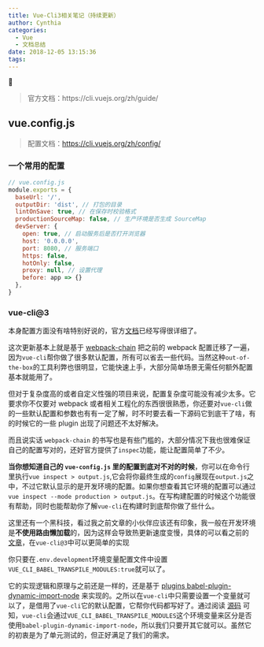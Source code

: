 ```yaml
---
title: Vue-Cli3相关笔记（持续更新）
author: Cynthia
categories:
  - Vue
  - 文档总结
date: 2018-12-05 13:15:36
tags:
---
```


🐰

<!--more-->

<blockquote class="blockquote-center">
官方文档：https://cli.vuejs.org/zh/guide/
</blockquote>

## vue.config.js

> 配置文档：<https://cli.vuejs.org/zh/config/>

### 一个常用的配置

```js
// vue.config.js
module.exports = {
  baseUrl: '/',
  outputDir: 'dist', // 打包的目录
  lintOnSave: true, // 在保存时校验格式
  productionSourceMap: false, // 生产环境是否生成 SourceMap
  devServer: {
    open: true, // 启动服务后是否打开浏览器
    host: '0.0.0.0',
    port: 8080, // 服务端口
    https: false,
    hotOnly: false,
    proxy: null, // 设置代理
    before: app => {}
  },
}
```



### vue-cli@3

本身配置方面没有啥特别好说的，官方[文档](https://link.juejin.im?target=https%3A%2F%2Fcli.vuejs.org%2Fzh%2Fguide%2F)已经写得很详细了。

这次更新基本上就是基于 [webpack-chain](https://link.juejin.im?target=https%3A%2F%2Fgithub.com%2Fneutrinojs%2Fwebpack-chain) 把之前的 webpack 配置迁移了一遍，因为`vue-cli`帮你做了很多默认配置，所有可以省去一些代码。当然这种`out-of-the-box`的工具利弊也很明显，它能快速上手，大部分简单场景无需任何额外配置基本就能用了。

但对于复杂度高的或者自定义性强的项目来说，配置复杂度可能没有减少太多。它要求你不仅要对 webpack 或者相关工程化的东西很很熟悉，你还要对`vue-cli`做的一些默认配置和参数也有有一定了解，时不时要去看一下源码它到底干了啥，有的时候它的一些 plugin 出现了问题还不太好解决。

而且说实话 `webpack-chain` 的书写也是有些门槛的，大部分情况下我也很难保证自己的配置写对的，还好官方提供了`inspec`功能，能让配置简单了不少。

**当你想知道自己的 `vue-config.js` 里的配置到底对不对的时候**，你可以在命令行里执行`vue inspect > output.js`,它会将你最终生成的`config`展现在`output.js`之中，不过它默认显示的是开发环境的配置。如果你想查看其它环境的配置可以通过`vue inspect --mode production > output.js`。在写构建配置的时候这个功能很有帮助，同时也能帮助你了解`vue-cli`在构建时到底帮你做了些什么。



这里还有一个黑科技，看过我之前文章的小伙伴应该还有印象，我一般在开发环境是**不使用路由懒加载**的，因为这样会导致热更新速度变慢，具体的可以看之前的 [文章](https://link.juejin.im?target=https%3A%2F%2Fpanjiachen.gitee.io%2Fvue-element-admin-site%2Fzh%2Fguide%2Fadvanced%2Flazy-loading.html%23%25E8%25B7%25AF%25E7%2594%25B1%25E6%2587%2592%25E5%258A%25A0%25E8%25BD%25BD)，在`vue-cli@3`中可以更简单的实现

你只要在`.env.development`环境变量配置文件中设置`VUE_CLI_BABEL_TRANSPILE_MODULES:true`就可以了。

它的实现逻辑和原理与之前还是一样的，还是基于 [plugins babel-plugin-dynamic-import-node](https://link.juejin.im?target=https%3A%2F%2Fgithub.com%2Fairbnb%2Fbabel-plugin-dynamic-import-node) 来实现的。之所以在`vue-cli`中只需要设置一个变量就可以了，是借用了`vue-cli`它的默认配置，它帮你代码都写好了。通过阅读 [源码](https://link.juejin.im?target=https%3A%2F%2Fgithub.com%2Fvuejs%2Fvue-cli%2Fblob%2Fdev%2Fpackages%2F%40vue%2Fbabel-preset-app%2Findex.js) 可知，`vue-cli`会通过`VUE_CLI_BABEL_TRANSPILE_MODULES`这个环境变量来区分是否使用`babel-plugin-dynamic-import-node`，所以我们只要开其它就可以。虽然它的初衷是为了单元测试的，但正好满足了我们的需求。





